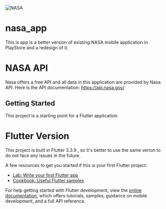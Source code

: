 ![NASA](https://upload.wikimedia.org/wikipedia/commons/thumb/e/e5/NASA_logo.svg/1200px-NASA_logo.svg.png)

# nasa_app
This is app is a better version of existing NASA mobile application in PlayStore and a redesign of it.
# NASA API
Nasa offers a free API and all data in this application are provided by Nasa API.
Here is the API documentation: 
https://api.nasa.gov/


## Getting Started
This project is a starting point for a Flutter application.

# Flutter Version

This project is built in Flutter 3.3.9 , so it's better to use the same verion to do not face any issues in the future.

A few resources to get you started if this is your first Flutter project:

- [Lab: Write your first Flutter app](https://docs.flutter.dev/get-started/codelab)
- [Cookbook: Useful Flutter samples](https://docs.flutter.dev/cookbook)

For help getting started with Flutter development, view the
[online documentation](https://docs.flutter.dev/), which offers tutorials,
samples, guidance on mobile development, and a full API reference.
